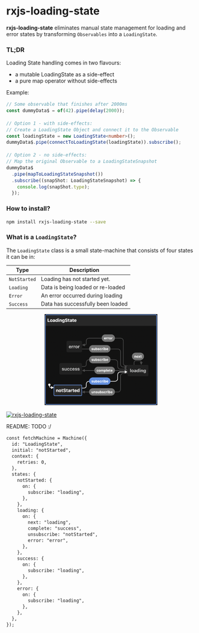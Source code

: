 # rxjs-loading-state

**rxjs-loading-state** eliminates manual state management for loading and error states by transforming `Observables` into a `LoadingState`.

### TL;DR

Loading State handling comes in two flavours:

- a mutable LoadingState as a side-effect
- a pure map operator without side-effects

Example:

```ts
// Some observable that finishes after 2000ms
const dummyData$ = of(42).pipe(delay(2000));

// Option 1 - with side-effects:
// Create a LoadingState Object and connect it to the Observable
const loadingState = new LoadingState<number>();
dummyData$.pipe(connectToLoadingState(loadingState)).subscribe();

// Option 2 - no side-effects:
// Map the original Observable to a LoadingStateSnapshot
dummyData$
  .pipe(mapToLoadingStateSnapshot())
  .subscribe((snapShot: LoadingStateSnapshot) => {
    console.log(snapShot.type);
  });
```

### How to install?

```bash
npm install rxjs-loading-state --save
```

### What is a `LoadingState`?

The `LoadingState` class is a small state-machine that consists of four states it can be in:

| Type         | Description                       |
| ------------ | --------------------------------- |
| `NotStarted` | Loading has not started yet.      |
| `Loading`    | Data is being loaded or re-loaded |
| `Error`      | An error occurred during loading  |
| `Success`    | Data has successfully been loaded |

<div align="center">
    <img alt="date-fns" title="date-fns" src="./docs/state-machine.png" width="300" />
</div>

[![rxjs-loading-state](https://circleci.com/gh/tomraithel/rxjs-loading-state.svg?style=shield)](https://app.circleci.com/pipelines/github/tomraithel/rxjs-loading-state)

README: TODO :/

```
const fetchMachine = Machine({
  id: "LoadingState",
  initial: "notStarted",
  context: {
    retries: 0,
  },
  states: {
    notStarted: {
      on: {
        subscribe: "loading",
      },
    },
    loading: {
      on: {
        next: "loading",
        complete: "success",
        unsubscribe: "notStarted",
        error: "error",
      },
    },
    success: {
      on: {
        subscribe: "loading",
      },
    },
    error: {
      on: {
        subscribe: "loading",
      },
    },
  },
});
```
